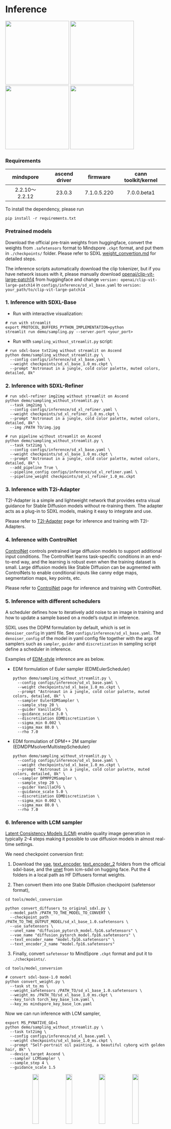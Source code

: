 # Inference

<img src="https://github.com/mindspore-lab/mindone/assets/20476835/68d132e1-a954-418d-8cb8-5be4d8162342" width="200" />
<img src="https://github.com/mindspore-lab/mindone/assets/20476835/9f0d0d2a-2ff5-4c9b-a0d0-1c744762ee92" width="200" />
<img src="https://github.com/mindspore-lab/mindone/assets/20476835/dbaf0c77-d8d3-4457-b03c-82c3e4c1ba1d" width="200" />
<img src="https://github.com/mindspore-lab/mindone/assets/20476835/f52168ef-53aa-4ee9-9f17-6889f10e0afb" width="200" />

### Requirements

| mindspore      | ascend driver | firmware    | cann toolkit/kernel |
|:-------------:|:-------------:|:-----------:|:-------------------:|
|2.2.10～2.2.12 | 23.0.3        | 7.1.0.5.220  | 7.0.0.beta1         |

To install the dependency, please run

```shell
pip install -r requirements.txt
```

### Pretrained models

Download the official pre-train weights from huggingface, convert the weights from `.safetensors` format to Mindspore `.ckpt` format, and put them in `./checkpoints/` folder. Please refer to SDXL [weight_convertion.md](./weight_convertion.md) for detailed steps.

The inference scripts automatically download the clip tokenizer, but if you have network issues with it, please manually download [openai/clip-vit-large-patch14](https://huggingface.co/openai/clip-vit-large-patch14) from huggingface and change `version: openai/clip-vit-large-patch14` in `configs/inference/sd_xl_base.yaml` to `version: your_path/to/clip-vit-large-patch14`

### 1. Inference with SDXL-Base

- Run with interactive visualization:

```shell
# run with streamlit
export PROTOCOL_BUFFERS_PYTHON_IMPLEMENTATION=python
streamlit run demo/sampling.py --server.port <your_port>
```

- Run with `sampling_without_streamlit.py` script:

```shell
# run sdxl-base txt2img without streamlit on Ascend
python demo/sampling_without_streamlit.py \
  --config configs/inference/sd_xl_base.yaml \
  --weight checkpoints/sd_xl_base_1.0_ms.ckpt \
  --prompt "Astronaut in a jungle, cold color palette, muted colors, detailed, 8k"
```

### 2. Inference with SDXL-Refiner

```shell
# run sdxl-refiner img2img without streamlit on Ascend
python demo/sampling_without_streamlit.py \
  --task img2img \
  --config configs/inference/sd_xl_refiner.yaml \
  --weight checkpoints/sd_xl_refiner_1.0_ms.ckpt \
  --prompt "Astronaut in a jungle, cold color palette, muted colors, detailed, 8k" \
  --img /PATH TO/img.jpg

# run pipeline without streamlit on Ascend
python demo/sampling_without_streamlit.py \
  --task txt2img \
  --config configs/inference/sd_xl_base.yaml \
  --weight checkpoints/sd_xl_base_1.0_ms.ckpt \
  --prompt "Astronaut in a jungle, cold color palette, muted colors, detailed, 8k" \
  --add_pipeline True \
  --pipeline_config configs/inference/sd_xl_refiner.yaml \
  --pipeline_weight checkpoints/sd_xl_refiner_1.0_ms.ckpt
```

### 3. Inference with T2i-Adapter

T2I-Adapter is a simple and lightweight network that provides extra visual guidance for
Stable Diffusion models without re-training them. The adapter acts as a plug-in to SDXL models, making it easy to
integrate and use.

Please refer to [T2I-Adapter](../../t2i_adapter/README.md) page for inference and training with T2I-Adapters.

### 4. Inference with ControlNet

[ControlNet](https://arxiv.org/abs/2302.05543) controls pretrained large diffusion models to support additional input conditions. The ControlNet learns task-specific conditions in an end-to-end way, and the learning is robust even when the training dataset is small. Large diffusion models like Stable Diffusion can be augmented with ControlNets to enable conditional inputs like canny edge maps, segmentation maps, key points, etc.

Please refer to [ControlNet](controlnet.md) page for inference and training with ControlNet.


### 5. Inference with different schedulers

A scheduler defines how to iteratively add noise to an image in training and how to update a sample based on a model’s output in inference.

SDXL uses the DDPM formulation by default, which is set in `denoiser_config`  in yaml file. See `configs/inference/sd_xl_base.yaml`. The `denoiser_config` of the model in yaml config file together with the args of samplers such as `sampler`, `guider` and `discretization` in sampling script define a scheduler in inference.

Examples of [EDM-style](https://arxiv.org/abs/2006.11239) inference are as below.

* EDM formulation of Euler sampler (EDMEulerScheduler)

  ```shell
  python demo/sampling_without_streamlit.py \
    --config configs/inference/sd_xl_base.yaml \
    --weight checkpoints/sd_xl_base_1.0_ms.ckpt \
    --prompt "Astronaut in a jungle, cold color palette, muted colors, detailed, 8k" \
    --sampler EulerEDMSampler \
    --sample_step 20 \
    --guider VanillaCFG  \
    --guidance_scale 3.0 \
    --discretization EDMDiscretization \
    --sigma_min 0.002 \
    --sigma_max 80.0 \
    --rho 7.0
  ```

* EDM formulation of DPM++ 2M sampler (EDMDPMsolverMultistepScheduler)

  ```shell
  python demo/sampling_without_streamlit.py \
    --config configs/inference/sd_xl_base.yaml \
    --weight checkpoints/sd_xl_base_1.0_ms.ckpt \
    --prompt "Astronaut in a jungle, cold color palette, muted colors, detailed, 8k" \
    --sampler DPMPP2MSampler \
    --sample_step 20 \
    --guider VanillaCFG \
    --guidance_scale 5.0 \
    --discretization EDMDiscretization \
    --sigma_min 0.002 \
    --sigma_max 80.0 \
    --rho 7.0
  ```

### 6. Inference with LCM sampler

[Latent Consistency Models (LCM)](https://arxiv.org/abs/2310.04378) enable quality image generation in typically 2-4 steps making it possible to use diffusion models in almost real-time settings.

We need checkpoint conversion first:

1. Download the [vae](https://huggingface.co/stabilityai/stable-diffusion-xl-base-1.0/tree/main/vae), [text_encoder](https://huggingface.co/stabilityai/stable-diffusion-xl-base-1.0/tree/main/text_encoder), [text_encoder_2](https://huggingface.co/stabilityai/stable-diffusion-xl-base-1.0/tree/main/text_encoder_2) folders from the official sdxl-base, and the [unet](https://huggingface.co/latent-consistency/lcm-sdxl/tree/main) from lcm-sdxl on hugging face. Put the 4 folders in a local path as HF Diffusers format weights.

2. Then convert them into one Stable Diffusion checkpoint (safetensor format),

```shell
cd tools/model_conversion

python convert_diffusers_to_original_sdxl.py \
  --model_path /PATH_TO_THE_MODEL_TO_CONVERT \
  --checkpoint_path /PATH_TO_THE_OUTPUT_MODEL/sd_xl_base_1.0.safetensors \
  --use_safetensors \
  --unet_name "diffusion_pytorch_model.fp16.safetensors" \
  --vae_name "diffusion_pytorch_model.fp16.safetensors" \
  --text_encoder_name "model.fp16.safetensors" \
  --text_encoder_2_name "model.fp16.safetensors"
```
3. Finally, convert `safetensor` to MindSpore `.ckpt` format and put it to `./checkpoints/`.

```shell
cd tools/model_conversion

# convert sdxl-base-1.0 model
python convert_weight.py \
  --task st_to_ms \
  --weight_safetensors /PATH_TO/sd_xl_base_1.0.safetensors \
  --weight_ms /PATH_TO/sd_xl_base_1.0_ms.ckpt \
  --key_torch torch_key_base_lcm.yaml \
  --key_ms mindspore_key_base_lcm.yaml
```

Now we can run inference with LCM sampler,

```shell
export MS_PYNATIVE_GE=1
python demo/sampling_without_streamlit.py \
  --task txt2img \
  --config configs/inference/sd_xl_base.yaml \
  --weight checkpoints/sd_xl_base_1.0_ms.ckpt \
  --prompt "Self-portrait oil painting, a beautiful cyborg with golden hair, 8k" \
  --device_target Ascend \
  --sampler LCMSampler \
  --sample_step 4 \
  --guidance_scale 1.5
```

<div align="center">
<img src="https://github.com/mindspore-lab/mindone/assets/73014084/32a7fc54-c6a9-48d8-b94f-7e16b0a56cce" width="20%" />
<img src="https://github.com/mindspore-lab/mindone/assets/73014084/bf15ba17-27db-46f0-ace4-f2704bc22662" width="20%" />
<img src="https://github.com/mindspore-lab/mindone/assets/73014084/f574f17b-6ef8-4d88-8512-b0f047ad2393" width="20%" />
<img src="https://github.com/mindspore-lab/mindone/assets/73014084/ae30731a-f336-4fad-8e1b-c7f679fd3277" width="20%" />

<p align="center">
  <em> LCM Sampler 4 steps(pic 1) and EulerEDM Sampler 40 steps(pic 2) Prompt: "Self-portrait oil painting, a beautiful cyborg with golden hair, 8k";
  LCM Sampler 4 steps(pic 3) and EulerEDM Sampler 40 steps(pic 4) Prompt: "close-up photography of old man standing in the rain at night, in a street lit by lamps, leica 35mm summilux" </em>
</p>
</div>

### 7. Performance

Experiments are tested on ascend 910* with mindspore 2.2.12 raph mode.
| Model Name    | ImageSize | Compile Cost |Flash Attention| Sampler  | Sample Step | Sample Time |
|:-------------:|:---------:|:------------:|:-------------:|:--------:|:-----------:|:-----------:|
| SDXL-Base     | 1024x1024 | 182s         | ON            | EulerEDM | 40          | 6.66s       |
| SDXL-Base     | 1024x1024 | 182s         | ON            | DPM++2M Karras | 20    | 4.3s        |
